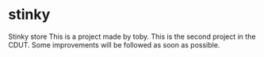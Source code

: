 # stinky
Stinky store
This is a project made by toby.
This is the second project in the CDUT.
Some improvements will be followed as soon as possible.
